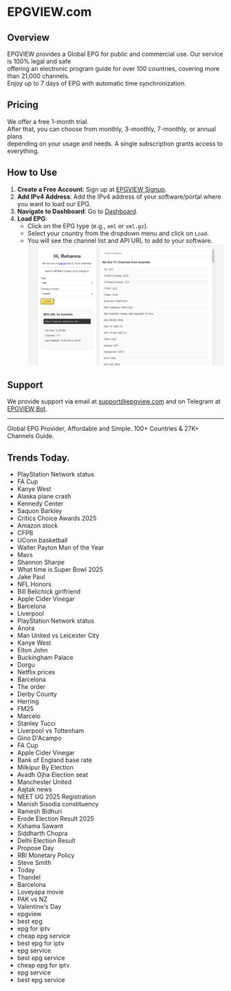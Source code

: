 # EPGVIEW.com



## Overview
EPGVIEW provides a Global EPG for public and commercial use. Our service is 100% legal and safe\
offering an electronic program guide for over 100 countries, covering more than 21,000 channels.\
Enjoy up to 7 days of EPG with automatic time synchronization.

## Pricing
We offer a free 1-month trial. \
After that, you can choose from monthly, 3-monthly, 7-monthly, or annual plans \
depending on your usage and needs. A single subscription grants access to everything.

## How to Use
1. **Create a Free Account**: Sign up at [EPGVIEW Signup](https://epgview.com/signup.php).
2. **Add IPv4 Address**: Add the IPv4 address of your software/portal where you want to load our EPG.
3. **Navigate to Dashboard**: Go to [Dashboard](https://epgview.com/dashboard.php).
4. **Load EPG**:
   - Click on the EPG type (e.g., `xml` or `xml.gz`).
   - Select your country from the dropdown menu and click on `Load`.
   - You will see the channel list and API URL to add to your software.
![EPGVIEW](img/dashboard.png)
## Support
We provide support via email at [support@epgview.com](mailto:support@epgview.com) and on Telegram at [EPGVIEW Bot](https://t.me/epgview_bot).

---

Global EPG Provider, Affordable and Simple. 100+ Countries & 27K+ Channels Guide.

## Trends Today.

- PlayStation Network status
- FA Cup
- Kanye West
- Alaska plane crash
- Kennedy Center
- Saquon Barkley
- Critics Choice Awards 2025
- Amazon stock
- CFPB
- UConn basketball
- Walter Payton Man of the Year
- Mavs
- Shannon Sharpe
- What time is Super Bowl 2025
- Jake Paul
- NFL Honors
- Bill Belichick girlfriend
- Apple Cider Vinegar
- Barcelona
- Liverpool
- PlayStation Network status
- Anora
- Man United vs Leicester City
- Kanye West
- Elton John
- Buckingham Palace
- Dorgu
- Netflix prices
- Barcelona
- The order
- Derby County
- Herring
- FM25
- Marcelo
- Stanley Tucci
- Liverpool vs Tottenham
- Gino D'Acampo
- FA Cup
- Apple Cider Vinegar
- Bank of England base rate
- Milkipur By Election
- Avadh Ojha Election seat
- Manchester United
- Aajtak news
- NEET UG 2025 Registration
- Manish Sisodia constituency
- Ramesh Bidhuri
- Erode Election Result 2025
- Kshama Sawant
- Siddharth Chopra
- Delhi Election Result
- Propose Day
- RBI Monetary Policy
- Steve Smith
- Today
- Thandel
- Barcelona
- Loveyapa movie
- PAK vs NZ
- Valentine's Day
- epgview
- best epg
- epg for iptv
- cheap epg service
- best epg for iptv
- epg service
- best epg service
- cheap epg for iptv
- epg service
- best epg service
